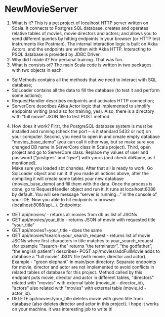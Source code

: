 # NewMovieServer
1. What is it?
This is a pet project of localhost HTTP server written on Scala. It connects to Postgres SQL database, creates and operates relative tables of movies, movie directors and actors; and allows you to send different queries by hitting endpoints in your browser (or HTTP test instruments like Postman). The internal interaction logic is built on Akka Actors, and the endpoints are written with Akka HTTP. Interacting to PSQL database is provided by JDBC Driver.
2. Why did I made it?
For personal training. That was fun.
3. What is consists of?
The main Scala code is written in two packages with two objects in each:
- SqlMethods contains all the methods that we need to interact with SQL database;
- SqlLoader contains all the data to fill the database (to test it and perform some actions);
- RequestHandler describes endpoints and activates HTTP connection;
- ServerCore describes Akka Actor logic that implemented to simplify endpoints writing (and also for training, yes).
Also, there is a directory with “full movie” JSON file to test POST method.   
4. How does it work?
First, the PostgreSQL database system is must be installed and running (check the port – is it standard 5432 or not) on your computer.
Second, you need to open in and create empty database “movies_base_demo” (you can call it other way, but so make sure you changed DB name in ServerCore class in Scala project). 
Third, open project and go to ServerCore class. Replace my values of user and password (“postgres” and “qwe”) with yours (and check dbName, as I mentioned).   
Make sure you loaded sbt chandes. After that all is ready to work. Go SqlLoader object and run it. If you made all actions above, after the compiling it will create some tables your new database (movies_base_demo) and fill them with the data.
Once the process is done, go to RequestHandler object and run it. It runs at localhost:8088 by default. You will see message “server is running…” in the console of your IDE. Now you able to hit endpoints in browser (localhost:8088/api…).
Endpoints:
- GET api/movies/  - returns all movies from db as list of JSONs
- GET api/movies/your_title - returns JSON of movie with requested title "your_title"
- GET api/movies?=your_title - does the same
- GET api/movies?search=your_search_request - returns list of movie JSONs where first characters in title matches to your_search_request
(for example "?search=the" returns “the terminator”, “the godfather”, “the english patient”)
describes- POST api/movies/addFullMovie adds to database a "full movie" JSON file (with movie, director and actor).
Example - "green elephant" in main/json directory. Separate endpoints for movie, director and actor are not implemented to avoid conflicts in related tables of database for this project.
Method called by this endpoint puts movie, director and actor in different tables, "directors" related with "movies" with external table (movie_id - director_id),
"actors" also related with "movies" with external table (movie_id - actor_id).
- DELETE api/movies/your_title deletes movie with given title from database (also deletes director and actor in this project).
I hope it works on your machine. It was interesting job to write it!

